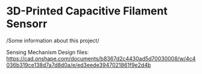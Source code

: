 # 3D-Printed Capacitive Filament Sensorr

/Some information about this project/

Sensing Mechanism Design files: https://cad.onshape.com/documents/b8367d2c4430ad5d70030008/w/4c4036b319ce138d7a7d8d0a/e/ed3eede3947021861f9e2d4b
